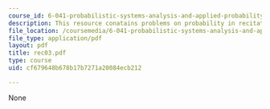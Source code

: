 ```yaml
---
course_id: 6-041-probabilistic-systems-analysis-and-applied-probability-spring-2006
description: This resource conatains problems on probability in recitation three.
file_location: /coursemedia/6-041-probabilistic-systems-analysis-and-applied-probability-spring-2006/cf679648b678b17b7271a20084ecb212_rec03.pdf
file_type: application/pdf
layout: pdf
title: rec03.pdf
type: course
uid: cf679648b678b17b7271a20084ecb212

---
```

None
